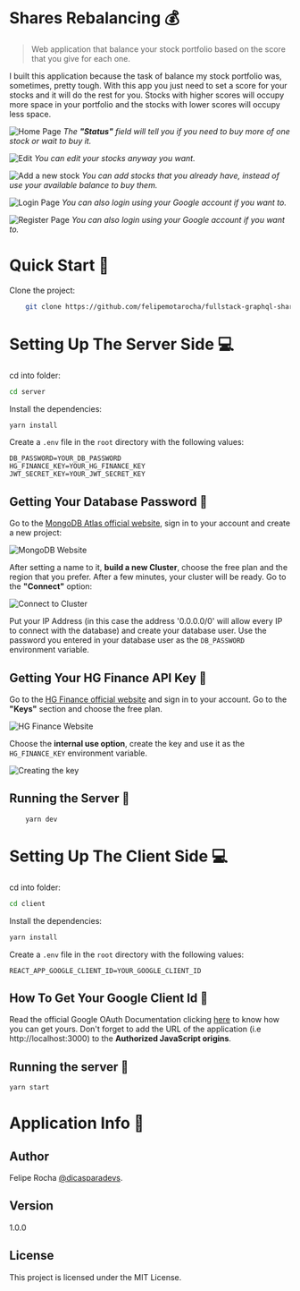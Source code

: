 # Shares Rebalancing 💰

> Web application that balance your stock portfolio based on the score that you give for each one.

I built this application because the task of balance my stock portfolio was, sometimes, pretty tough. With this app you just need to set a score for your stocks and it will do the rest for you. Stocks with higher scores will occupy more space in your portfolio and the stocks with lower scores will occupy less space.

![Home Page](https://imgur.com/Mf2Nv2t.png)
_The **"Status"** field will tell you if you need to buy more of one stock or wait to buy it._

![Edit](https://imgur.com/0mgobLa.png)
_You can edit your stocks anyway you want._

![Add a new stock](https://imgur.com/07bLq6Y.png)
_You can add stocks that you already have, instead of use your available balance to buy them._

![Login Page](https://imgur.com/cRUqeWP.png)
_You can also login using your Google account if you want to._

![Register Page](https://imgur.com/XizwrAO.png)
_You can also login using your Google account if you want to._

# Quick Start 🚀

Clone the project:

```bash
    git clone https://github.com/felipemotarocha/fullstack-graphql-shares-rebalancing
```

# Setting Up The Server Side 💻

cd into folder:

```bash
cd server
```

Install the dependencies:

```bash
yarn install
```

Create a `.env` file in the `root` directory with the following values:

```
DB_PASSWORD=YOUR_DB_PASSWORD
HG_FINANCE_KEY=YOUR_HG_FINANCE_KEY
JWT_SECRET_KEY=YOUR_JWT_SECRET_KEY
```

## Getting Your Database Password 🔑

Go to the [MongoDB Atlas official website](https://www.mongodb.com/cloud/atlas 'MongoDB Atlas official website'), sign in to your account and create a new project:

![MongoDB Website](https://imgur.com/6MBTnxM.png)

After setting a name to it, **build a new Cluster**, choose the free plan and the region that you prefer. After a few minutes, your cluster will be ready. Go to the **"Connect"** option:

![Connect to Cluster](https://imgur.com/aTC3j2M.png)

Put your IP Address (in this case the address '0.0.0.0/0' will allow every IP to connect with the database) and create your database user. Use the password you entered in your database user as the `DB_PASSWORD` environment variable.

## Getting Your HG Finance API Key 🔑

Go to the [HG Finance official website](https://hgbrasil.com 'HG Finance official website') and sign in to your account. Go to the **"Keys"** section and choose the free plan.

![HG Finance Website](https://imgur.com/a7p6sQs.png)

Choose the **internal use option**, create the key and use it as the `HG_FINANCE_KEY` environment variable.

![Creating the key](https://imgur.com/K4Ah3gA.png)

## Running the Server 🚀

```
    yarn dev
```

# Setting Up The Client Side 💻

cd into folder:

```bash
cd client
```

Install the dependencies:

```bash
yarn install
```

Create a `.env` file in the `root` directory with the following values:

```
REACT_APP_GOOGLE_CLIENT_ID=YOUR_GOOGLE_CLIENT_ID
```

## How To Get Your Google Client Id 🔑

Read the official Google OAuth Documentation clicking [here](https://developers.google.com/identity/one-tap/web/guides/get-google-api-clientid 'Google OAuth Documentation') to know how you can get yours. Don't forget to add the URL of the application (i.e http://localhost:3000) to the **Authorized JavaScript origins**.

## Running the server 🚀

```bash
yarn start
```

# Application Info 📝

## Author

Felipe Rocha [@dicasparadevs](https://instagram.com/dicasparadevs 'dicasparadevs Instagram').

## Version

1.0.0

## License

This project is licensed under the MIT License.

